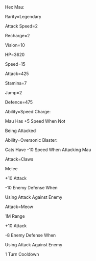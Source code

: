 Hex Mau:

Rarity=Legendary

Attack Speed=2

Recharge=2

Vision=10

HP=3620

Speed=15

Attack=425

Stamina=7

Jump=2

Defence=475

Ability=Speed Charge:

Mau Has +5 Speed When Not 

Being Attacked

Ability=Oversonic Blaster:

Cats Have -10 Speed When Attacking Mau

Attack=Claws

Melee

+10 Attack

-10 Enemy Defense When

Using Attack Against Enemy

Attack=Meow

1M Range

+10 Attack

-8 Enemy Defense When

Using Attack Against Enemy

1 Turn Cooldown
